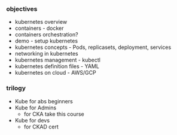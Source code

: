 ### objectives
- kubernetes overview
- containers - docker
- containers orchestration?
- demo - setup kubernetes
- kubernetes concepts - Pods, replicasets, deployment, services
- networking in kubernetes
- kubernetes management - kubectl
- kubernetes definition files - YAML
- kubernetes on cloud - AWS/GCP

### trilogy
- Kube for abs beginners
- Kube for Admins
    - for CKA take this course
- Kube for devs
    - for CKAD cert